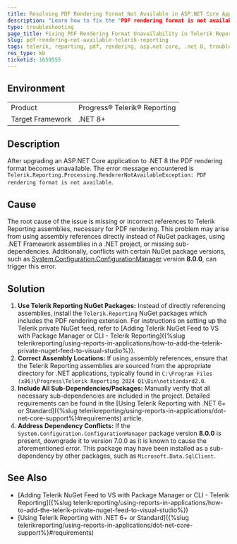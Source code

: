 ```yaml
---
title: Resolving PDF Rendering Format Not Available in ASP.NET Core Applications
description: "Learn how to fix the "PDF rendering format is not available" error in Telerik Reporting when upgrading to .NET 8 and using ASP.NET Core applications."
type: troubleshooting
page_title: Fixing PDF Rendering Format Unavailability in Telerik Reporting for ASP.NET Core
slug: pdf-rendering-not-available-telerik-reporting
tags: telerik, reporting, pdf, rendering, asp.net core, .net 8, troubleshooting
res_type: kb
ticketid: 1659555
---
```


## Environment

<table>
	<tbody>
		<tr>
			<td>Product</td>
			<td>Progress® Telerik® Reporting</td>
		</tr>
		<tr>
			<td>Target Framework</td>
			<td>.NET 8+</td>
		</tr>
	</tbody>
</table>

## Description

After upgrading an ASP.NET Core application to .NET 8  the PDF rendering format becomes unavailable.  The error message encountered is `Telerik.Reporting.Processing.RendererNotAvailableException: PDF rendering format is not available`.

## Cause

The root cause of the issue is missing or incorrect references to Telerik Reporting assemblies, necessary for PDF rendering. This problem may arise from using assembly references directly instead of NuGet packages, using .NET Framework assemblies in a .NET project, or missing sub-dependencies. Additionally, conflicts with certain NuGet package versions, such as [System.Configuration.ConfigurationManager](https://www.nuget.org/packages/System.Configuration.ConfigurationManager/8.0.0) version **8.0.0**, can trigger this error.

## Solution

1. **Use Telerik Reporting NuGet Packages:** Instead of directly referencing assemblies, install the `Telerik.Reporting` NuGet packages which includes the PDF rendering extension. For instructions on setting up the Telerik private NuGet feed, refer to [Adding Telerik NuGet Feed to VS with Package Manager or CLI - Telerik Reporting]({%slug telerikreporting/using-reports-in-applications/how-to-add-the-telerik-private-nuget-feed-to-visual-studio%}).
1. **Correct Assembly Locations:** If using assembly references, ensure that the Telerik Reporting assemblies are sourced from the appropriate directory for .NET applications, typically found in `C:\Program Files (x86)\Progress\Telerik Reporting 2024 Q1\Bin\netstandard2.0`.
1. **Include All Sub-Dependencies/Packages:** Manually verify that all necessary sub-dependencies are included in the project. Detailed requirements can be found in the [Using Telerik Reporting with .NET 6+ or Standard]({%slug telerikreporting/using-reports-in-applications/dot-net-core-support%}#requirements) article.
1. **Address Dependency Conflicts:** If the `System.Configuration.ConfigurationManager` package version **8.0.0** is present, downgrade it to version 7.0.0 as it is known to cause the aforementioned error. This package may have been installed as a sub-dependency by other packages, such as `Microsoft.Data.SqlClient`.

## See Also

- [Adding Telerik NuGet Feed to VS with Package Manager or CLI - Telerik Reporting]({%slug telerikreporting/using-reports-in-applications/how-to-add-the-telerik-private-nuget-feed-to-visual-studio%})
- [Using Telerik Reporting with .NET 6+ or Standard]({%slug telerikreporting/using-reports-in-applications/dot-net-core-support%}#requirements)
